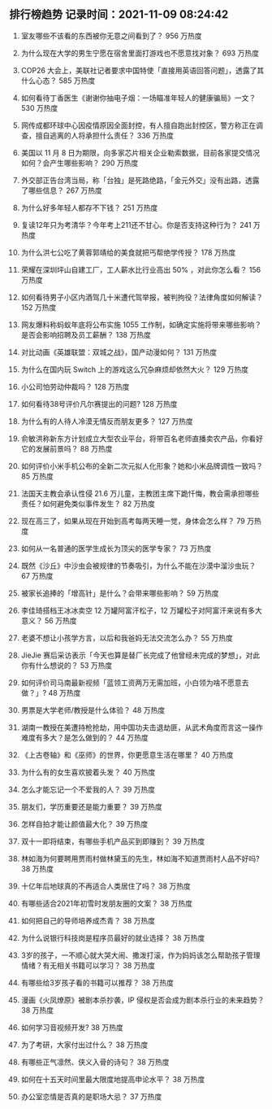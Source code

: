 
## 排行榜趋势 记录时间：2021-11-09 08:24:42
  
  1. 室友哪些不该看的东西被你无意之间看到了？ 956 万热度
    
  2. 为什么现在大学的男生宁愿在宿舍里面打游戏也不愿意找对象？ 693 万热度
    
  3. COP26 大会上，美联社记者要求中国特使「直接用英语回答问题」，透露了其什么心态？ 585 万热度
    
  4. 如何看待丁香医生《谢谢你抽电子烟：一场瞄准年轻人的健康骗局》一文？ 530 万热度
    
  5. 网传成都环球中心因疫情原因全面封控，有人擅自跑出封控区，警方称正在调查，擅自逃离的人将承担什么责任？ 336 万热度
    
  6. 美国以 11 月 8 日为期限，向多家芯片相关企业勒索数据，目前各家提交情况如何？会产生哪些影响？ 290 万热度
    
  7. 外交部正告台湾当局，称「台独」是死路绝路，「金元外交」没有出路，透露了哪些信息？ 267 万热度
    
  8. 为什么好多年轻人都存不下钱？ 251 万热度
    
  9. 复读12年只为考清华？今年考上211还不甘心。你是否支持这种行为？ 241 万热度
    
  10. 为什么洪七公吃了黄蓉郭靖给的美食就把丐帮绝学传授？ 178 万热度
    
  11. 荣耀在深圳坪山自建工厂，工人薪水比行业高出 50% ，对此你怎么看？ 156 万热度
    
  12. 如何看待男子小区内酒驾几十米遭代驾举报，被判拘役？法律角度如何解读？ 152 万热度
    
  13. 网友爆料称蚂蚁年底将公布实施 1055 工作制，如确定实施将带来哪些影响？是否会影响招聘及员工薪酬？ 138 万热度
    
  14. 对比动画《英雄联盟：双城之战》，国产动漫如何？ 131 万热度
    
  15. 为什么在国内玩 Switch 上的游戏这么冗杂麻烦却依然大火？ 129 万热度
    
  16. 小公司怕劳动仲裁吗？ 128 万热度
    
  17. 如何看待38号评价凡尔赛提出的问题? 128 万热度
    
  18. 为什么有的人待人冷漠无情反而朋友更多？ 127 万热度
    
  19. 俞敏洪称新东方计划成立大型农业平台，将带百名老师直播卖农产品，你看好它的发展前景吗？ 88 万热度
    
  20. 如何评价小米手机公布的全新二次元拟人化形象？她和小米品牌调性一致吗？ 85 万热度
    
  21. 法国天主教会承认性侵 21.6 万儿童，主教团主席下跪忏悔，教会需承担哪些责任？如何避免类似事件发生？ 82 万热度
    
  22. 现在高三了，如果从现在开始到高考每两天睡一觉，身体会怎么样？ 79 万热度
    
  23. 如何从一名普通的医学生成长为顶尖的医学专家？ 73 万热度
    
  24. 既然《沙丘》中沙虫会被规律的节奏吸引，为什么不能在沙漠中溜沙虫玩？ 67 万热度
    
  25. 被家长追捧的「增高针」是什么？会带来哪些影响？ 59 万热度
    
  26. 李佳琦搭档王冰冰卖空 12 万罐阿富汗松子，12 万罐松子对阿富汗来说有多大意义？ 56 万热度
    
  27. 老婆不想让小孩学方言，以后和我爸妈无法交流怎么办？ 55 万热度
    
  28. JieJie 赛后采访表示「今天也算是替厂长完成了他曾经未完成的梦想」，对此你有什么想说的？ 53 万热度
    
  29. 如何评价司马南最新视频「蓝领工资两万无需加班，小白领为啥不愿意去做？」? 48 万热度
    
  30. 男票是大学老师/教授是什么体验？ 48 万热度
    
  31. 湖南一教授在美遭持枪抢劫，用中国功夫击退劫匪，从武术角度而言这一操作难度有多大？是怎么做到的？ 44 万热度
    
  32. 《上古卷轴》和《巫师》的世界，你更愿意生活在哪里？ 40 万热度
    
  33. 为什么有的女生喜欢披着头发？ 40 万热度
    
  34. 怎么才能忘记一个不爱我的人？ 39 万热度
    
  35. 朋友们，学历重要还是能力重要？ 39 万热度
    
  36. 怎样自拍才能让颜值最大化？ 39 万热度
    
  37. 双十一即将结束，有哪些手机产品买到即赚到？ 39 万热度
    
  38. 林如海为何要聘用贾雨村做林黛玉的先生，林如海不知道贾雨村人品不好吗? 38 万热度
    
  39. 十亿年后地球真的不再适合人类居住了吗？ 38 万热度
    
  40. 有哪些适合2021年初雪时发朋友圈的文案？ 38 万热度
    
  41. 如何把自己的导师培养成杰青？ 38 万热度
    
  42. 为什么说银行科技岗是程序员最好的就业选择？ 38 万热度
    
  43. 3岁的孩子，一不顺心就大哭大闹、撒泼打滚，作为妈妈该怎么帮助孩子管理情绪？有无相关书籍可以学习？ 38 万热度
    
  44. 有哪些给3岁孩子看的书籍可以推荐？ 38 万热度
    
  45. 漫画《火凤燎原》被剧本杀抄袭，IP 侵权是否会成为剧本杀行业的未来趋势？ 38 万热度
    
  46. 如何学习音视频开发? 38 万热度
    
  47. 为了考研，大家付出过什么？ 38 万热度
    
  48. 有哪些正气凛然、侠义入骨的诗句？ 38 万热度
    
  49. 如何在十五天时间里最大限度地提高申论水平？ 38 万热度
    
  50. 办公室恋情是否真的是职场大忌？ 37 万热度
    